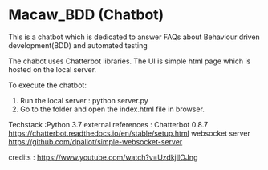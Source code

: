 # Macaw_BDD (Chatbot)
This is a chatbot which is dedicated to answer FAQs about Behaviour driven development(BDD) and automated testing

The chabot uses Chatterbot libraries. The UI is simple html page which is hosted on the local server.

To execute the chatbot:
1. Run the local server : python server.py
2. Go to the folder and open the index.html file in browser.

Techstack :Python 3.7
external references : 
Chatterbot 0.8.7 https://chatterbot.readthedocs.io/en/stable/setup.html
websocket server https://github.com/dpallot/simple-websocket-server

credits : https://www.youtube.com/watch?v=UzdkjIlOJng
